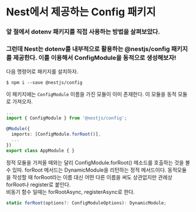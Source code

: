# Nest에서 제공하는 Config 패키지

### 앞 절에서 dotenv 패키지를 직접 사용하는 방법을 살펴보았다.

### 그런데 Nest는 dotenv를 내부적으로 활용하는 @nestjs/config 패키지를 제공한다. 이를 이용해서 ConfigModule을 동적으로 생성해보자!  

다음 명령어로 패키지를 설치하자.

```
$ npm i --save @nestjs/config
```

이 패키지에는 `ConfigModule` 이름을 가진 모듈이 이미 존재한다. 이 모듈을 동적 모듈로 가져오자.

```typescript
...
import { ConfigModule } from '@nestjs/config';

@Module({
  imports: [ConfigModule.forRoot()],
  ...
})
export class AppModule { }
```

정적 모듈을 가져올 때와는 달리 ConfigModule.forRoot() 메소드를 호출하는 것을 볼 수 있따. forRoot 메서드는 DynamicModule을 리턴하는 정적 메서드이다. 동적모듈을 작성할 때 forRoot라는 이름 대신 어떤 다른 이름을 써도 상관없지만 관례상 forRoot나 register로 붙인다.  
비동기 함수 일때는 forRootAsync, registerAsync로 한다.

```typescript
static forRoot(options?: ConfigModuleOptions): DynamicModule;
```

